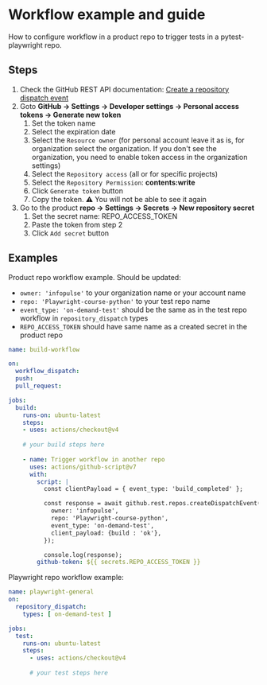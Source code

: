 # Workflow example and guide
How to configure workflow in a product repo to trigger tests in a pytest-playwright repo.  

## Steps
1. Check the GitHub REST API documentation: [Create a repository dispatch event](https://docs.github.com/en/rest/reference/repos#create-a-repository-dispatch-event)
2. Goto **GitHub -> Settings -> Developer settings -> Personal access tokens -> Generate new token**
   1. Set the token name
   2. Select the expiration date
   3. Select the `Resource owner` (for personal account leave it as is, for organization select the organization. If you don't see the organization, you need to enable token access in the organization settings)
   4. Select the `Repository access` (all or for specific projects)
   5. Select the `Repository Permission`: **contents:write**
   6. Click `Generate token` button
   7. Copy the token. ⚠️ You will not be able to see it again
3. Go to the product **repo -> Settings -> Secrets -> New repository secret** 
    1. Set the secret name: REPO_ACCESS_TOKEN
    2. Paste the token from step 2
    3. Click `Add secret` button

## Examples
Product repo workflow example. Should be updated:
- `owner: 'infopulse'` to your organization name or your account name
- `repo: 'Playwright-course-python'` to your test repo name
- `event_type: 'on-demand-test'` should be the same as in the test repo workflow in `repository_dispatch` types
- `REPO_ACCESS_TOKEN` should have same name as a created secret in the product repo
```yaml
name: build-workflow

on:
  workflow_dispatch:
  push:
  pull_request:

jobs:
  build:
    runs-on: ubuntu-latest
    steps:
    - uses: actions/checkout@v4
      
    # your build steps here
    
    - name: Trigger workflow in another repo
      uses: actions/github-script@v7
      with:
        script: |
          const clientPayload = { event_type: 'build_completed' };

          const response = await github.rest.repos.createDispatchEvent({
            owner: 'infopulse', 
            repo: 'Playwright-course-python',
            event_type: 'on-demand-test',
            client_payload: {build : 'ok'},
          });

          console.log(response);
        github-token: ${{ secrets.REPO_ACCESS_TOKEN }}
```

Playwright repo workflow example:
```yaml
name: playwright-general
on:
  repository_dispatch:
    types: [ on-demand-test ]

jobs:
  test:
    runs-on: ubuntu-latest
    steps:
      - uses: actions/checkout@v4
        
      # your test steps here
```